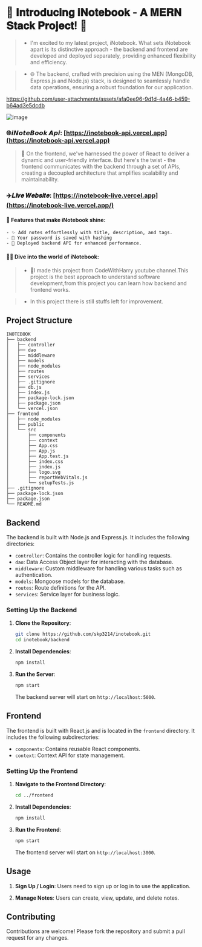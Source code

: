# 📝 𝐈𝐧𝐭𝐫𝐨𝐝𝐮𝐜𝐢𝐧𝐠 𝐢𝐍𝐨𝐭𝐞𝐛𝐨𝐨𝐤 - 𝐀 𝐌𝐄𝐑𝐍 𝐒𝐭𝐚𝐜𝐤 𝐏𝐫𝐨𝐣𝐞𝐜𝐭! 📝

> - I'm excited to my latest project, iNotebook. What sets iNotebook apart is its distinctive approach - the backend and frontend are developed and deployed separately, providing enhanced flexibility and efficiency.

> - 🌐 The backend, crafted with precision using the MEN (MongoDB, Express.js and Node.js) stack, is designed to seamlessly handle data operations, ensuring a robust foundation for our application.

https://github.com/user-attachments/assets/afa0ee96-9d1d-4a46-b459-b64ad3e5dcdb

![image](https://github.com/user-attachments/assets/ef627bcb-67ca-4261-8fd3-d41d6b43785b)


### 🌐𝙞𝙉𝙤𝙩𝙚𝘽𝙤𝙤𝙠 𝘼𝙥𝙞: [https://inotebook-api.vercel.app](https://inotebook-api.vercel.app)

> 🚀 On the frontend, we've harnessed the power of React to deliver a dynamic and user-friendly interface. But here's the twist - the frontend communicates with the backend through a set of APIs, creating a 
    decoupled architecture that amplifies scalability and maintainability.

### ✈️𝑳𝒊𝒗𝒆 𝑾𝒆𝒃𝒔𝒊𝒕𝒆: [https://inotebook-live.vercel.app](https://inotebook-live.vercel.app/)


#### 📑 Features that make iNotebook shine:
    - ✨ Add notes effortlessly with title, description, and tags.
    - 🔄 Your password is saved with hashing
    - 🚀 Deployed backend API for enhanced performance.

#### 👩‍💻 Dive into the world of iNotebook:

> - 🚀I made this project from CodeWithHarry youtube channel.This project is the best approach to understand software development,from this project you can learn how backend and frontend works.

> - In this project there is still stuffs left for improvement.


## Project Structure

```
INOTEBOOK
├── backend
│   ├── controller
│   ├── dao
│   ├── middleware
│   ├── models
│   ├── node_modules
│   ├── routes
│   ├── services
│   ├── .gitignore
│   ├── db.js
│   ├── index.js
│   ├── package-lock.json
│   ├── package.json
│   └── vercel.json
├── frontend
│   ├── node_modules
│   ├── public
│   └── src
│       ├── components
│       ├── context
│       ├── App.css
│       ├── App.js
│       ├── App.test.js
│       ├── index.css
│       ├── index.js
│       ├── logo.svg
│       ├── reportWebVitals.js
│       └── setupTests.js
├── .gitignore
├── package-lock.json
├── package.json
└── README.md
```

## Backend

The backend is built with Node.js and Express.js. It includes the following directories:

- `controller`: Contains the controller logic for handling requests.
- `dao`: Data Access Object layer for interacting with the database.
- `middleware`: Custom middleware for handling various tasks such as authentication.
- `models`: Mongoose models for the database.
- `routes`: Route definitions for the API.
- `services`: Service layer for business logic.

### Setting Up the Backend

1. **Clone the Repository**:
   ```bash
   git clone https://github.com/skp3214/inotebook.git
   cd inotebook/backend
   ```

2. **Install Dependencies**:
   ```bash
   npm install
   ```

3. **Run the Server**:
   ```bash
   npm start
   ```
   The backend server will start on `http://localhost:5000`.

## Frontend

The frontend is built with React.js and is located in the `frontend` directory. It includes the following subdirectories:

- `components`: Contains reusable React components.
- `context`: Context API for state management.

### Setting Up the Frontend

1. **Navigate to the Frontend Directory**:
   ```bash
   cd ../frontend
   ```

2. **Install Dependencies**:
   ```bash
   npm install
   ```

3. **Run the Frontend**:
   ```bash
   npm start
   ```
   The frontend server will start on `http://localhost:3000`.

## Usage

1. **Sign Up / Login**:
   Users need to sign up or log in to use the application.

2. **Manage Notes**:
   Users can create, view, update, and delete notes.



## Contributing

Contributions are welcome! Please fork the repository and submit a pull request for any changes.

